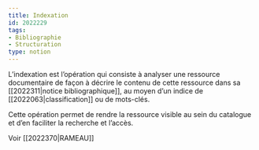 ```yaml
---
title: Indexation
id: 2022229
tags:
- Bibliographie
- Structuration
type: notion
---
```


L’indexation est l’opération qui consiste à analyser une ressource documentaire de façon à décrire le contenu de cette ressource dans sa [[2022311|notice bibliographique]], au moyen d’un indice de [[2022063|classification]] ou de mots-clés.

Cette opération permet de rendre la ressource visible au sein du catalogue et d’en faciliter la recherche et l’accès.

Voir [[2022370|RAMEAU]]

